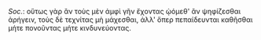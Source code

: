 

*Soc.*: οὕτως γὰρ ἂν τοὺς μὲν ἀμφὶ γῆν ἔχοντας ᾠόμεθ' ἂν ψηφίζεσθαι ἀρήγειν, τοὺς δὲ τεχνίτας μὴ μάχεσθαι, ἀλλ' ὅπερ πεπαίδευνται καθῆσθαι μήτε πονοῦντας μήτε κινδυνεύοντας.